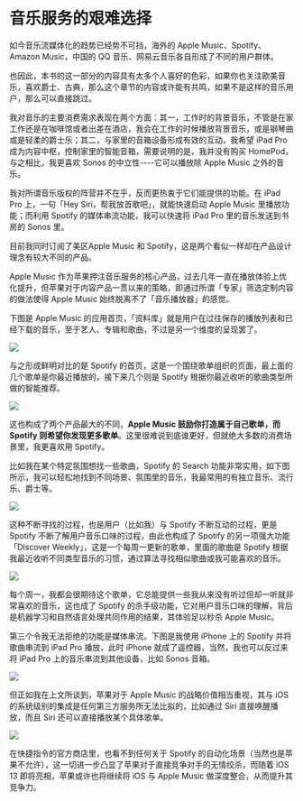 # 音乐服务的艰难选择

如今音乐流媒体化的趋势已经势不可挡，海外的 Apple Music、Spotify、Amazon Music，中国的 QQ 音乐、网易云音乐各自形成了不同的用户群体。

也因此，本书的这一部分的内容具有太多个人喜好的色彩，如果你也关注欧美音乐，喜欢爵士、古典，那么这个章节的内容或许能有共鸣，如果不是这样的音乐用户，那么可以直接跳过。


我对音乐的主要消费需求表现在两个方面：其一，工作时的背景音乐，不管是在家工作还是在咖啡馆或者出差在酒店，我会在工作的时候播放背景音乐，或是钢琴曲或是轻柔的爵士乐；其二，与家里的音箱设备形成有效的互动，我希望 iPad Pro 成为内容中枢，控制家里的智能音箱，需要说明的是，我并没有购买 HomePod，与之相比，我更喜欢 Sonos 的中立性----它可以播放除 Apple Music 之外的音乐。


我对所谓音乐版权的阵营并不在乎，反而更热衷于它们能提供的功能。在 iPad Pro 上，一句「Hey Siri，帮我放首歌吧」，就能快速启动 Apple Music 里播放功能；而利用 Spotify 的媒体串流功能，我可以快速将 iPad Pro 里的音乐发送到书房的 Sonos 里。


目前我同时订阅了美区Apple Music 和 Spotify，这是两个看似一样却在产品设计理念有较大不同的产品。

Apple Music 作为苹果押注音乐服务的核心产品，过去几年一直在播放体验上优化提升，但苹果对于内容产品一贯以来的策略，即通过所谓「专家」筛选定制内容的做法使得 Apple Music 始终脱离不了「音乐播放器」的感觉。

下图是 Apple Music 的应用首页，「资料库」就是用户在过往保存的播放列表和已经下载的音乐，至于艺人、专辑和歌曲，不过是另一个维度的呈现罢了。


![](https://ebookimage.dailyio.cn/2019/04/21/15557724023640.png)


与之形成鲜明对比的是 Spotify 的首页，这是一个围绕歌单组织的页面，最上面的几个歌单是你最近播放的，接下来几个则是 Spotify 根据你最近收听的歌曲类型所做的智能推荐。


![](https://ebookimage.dailyio.cn/2019/04/21/15557724175691.png)


这也构成了两个产品最大的不同，**Apple Music 鼓励你打造属于自己歌单，而 Spotify 则希望你发现更多歌单**。这里很难说到底谁更好，但就绝大多数的消费场景里，我更喜欢用 Spotify。


比如我在某个特定氛围想找一些歌曲，Spotify 的 Search 功能非常实用，如下图所示，我可以轻松地找到不同场景、氛围里的音乐，我最常用的有独立音乐、流行乐、爵士等。


![](https://ebookimage.dailyio.cn/2019/04/21/15557724296302.png)



这种不断寻找的过程，也是用户（比如我）与 Spotify 不断互动的过程，更是 Spotify 不断了解用户音乐口味的过程，由此也构成了 Spotify 的另一项强大功能「Discover Weekly」，这是一个每周一更新的歌单，里面的歌曲是 Spotify 根据我最近收听不同类型音乐的习惯，通过算法寻找相似歌曲或我可能喜欢的音乐。


![](https://ebookimage.dailyio.cn/2019/04/21/15557724414027.png)


每个周一，我都会很期待这个歌单，它总能提供一些我从来没有听过但却一听就非常喜欢的音乐，这也成了 Spotify 的杀手级功能，它对用户音乐口味的理解，背后是机器学习和自然语言处理共同作用的结果，其体验足以秒杀 Apple Music。


第三个令我无法拒绝的功能是媒体串流。下图是我使用 iPhone 上的 Spotify 并将歌曲串流到 iPad Pro 播放，此时 iPhone 就成了遥控器，当然，我也可以反过来将 iPad Pro 上的音乐串流到其他设备，比如 Sonos 音箱。



![](https://ebookimage.dailyio.cn/2019/04/21/15557724515851.png)



但正如我在上文所谈到，苹果对于 Apple Music 的战略价值相当重视，其与 iOS 的系统级别的集成是任何第三方服务所无法比拟的，比如通过 Siri 直接唤醒播放，而且 Siri 还可以直接播放某个具体歌单。


![](https://ebookimage.dailyio.cn/2019/04/21/15557724640509.png)


在快捷指令的官方商店里，也看不到任何关于 Spotify 的自动化场景（当然也是苹果不允许），这一切进一步凸显了苹果对于直接竞争对手的无情绞杀，而随着 iOS 13 即将亮相，苹果或许也将继续将 iOS 与 Apple Music 做深度整合，从而提升其竞争力。